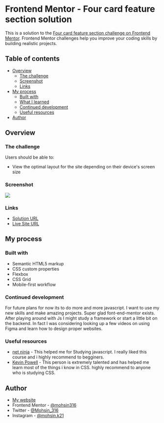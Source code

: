# Frontend Mentor - Four card feature section solution

This is a solution to the [Four card feature section challenge on Frontend Mentor](https://www.frontendmentor.io/challenges/four-card-feature-section-weK1eFYK). Frontend Mentor challenges help you improve your coding skills by building realistic projects. 

## Table of contents

- [Overview](#overview)
  - [The challenge](#the-challenge)
  - [Screenshot](#screenshot)
  - [Links](#links)
- [My process](#my-process)
  - [Built with](#built-with)
  - [What I learned](#what-i-learned)
  - [Continued development](#continued-development)
  - [Useful resources](#useful-resources)
- [Author](#author)

## Overview

### The challenge

Users should be able to:

- View the optimal layout for the site depending on their device's screen size

### Screenshot

![](images/final-solution.jpg)

### Links

- [Solution URL](https://www.frontendmentor.io/solutions/profile-card-component-with-clean-html-and-css-TYkT-t-2x)
- [Live Site URL](https://mohsin316.github.io/profile-card-component-main/)

## My process

### Built with

- Semantic HTML5 markup
- CSS custom properties
- Flexbox
- CSS Grid
- Mobile-first workflow

### Continued development

For future plans for now its to do more and more javascript. I want to use my new skills and make amazing projects. Super glad font-end-mentor exists. After playing around with Js I might study a framework or start a little bit on the backend. In fact I was considering looking up a few videos on using Figma and learn how to design proper websites.

### Useful resources

- [net ninja](https://netninja.dev/courses) - This helped me for Studying javascript. I really liked this course and i highly recommend to begginers.
- [Kevin Powell](https://www.youtube.com/kepowob) - This person is extremely talented and has helped me learn most of the things i know in CSS. highly recommend to anyone who is studying CSS.

## Author

- [My website](https://mohsins-solutions.netlify.app/)
- Frontend Mentor - [@mohsin316](https://www.frontendmentor.io/profile/mohsin316)
- Twitter - [@Mohsin_316](https://twitter.com/Mohsin_316)
- Instagram - [@mohsin.k21](https://www.instagram.com/mohsin.k21/)
